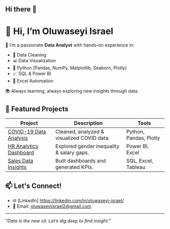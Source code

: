 ## Hi there 👋

<!--
**oluwaseyiisrael1/oluwaseyiisrael1** is a ✨ _special_ ✨ repository because its `README.md` (this file) appears on your GitHub profile.

Here are some ideas to get you started:

- 🔭 I’m currently working on ...
- 🌱 I’m currently learning ...
- 👯 I’m looking to collaborate on ...
- 🤔 I’m looking for help with ...
- 💬 Ask me about ...
- 📫 How to reach me: ...
- 😄 Pronouns: ...
- ⚡ Fun fact: ...
-->

# 👋 Hi, I’m Oluwaseyi Israel

🎯 I’m a passionate **Data Analyst** with hands-on experience in:
- 🧹 Data Cleaning
- 📊 Data Visualization
- 🐍 Python (Pandas, NumPy, Matplotlib, Seaborn, Plotly)
- 📈 SQL & Power BI
- 📁 Excel Automation

📚 Always learning, always exploring new insights through data.

## 📌 Featured Projects
| Project | Description | Tools |
|--------|-------------|-------|
| [COVID-19 Data Analysis](https://github.com/yourusername/COVID19-Analysis) | Cleaned, analyzed & visualized COVID data. | Python, Pandas, Plotly |
| [HR Analytics Dashboard](https://github.com/yourusername/HR-Analytics) | Explored gender inequality & salary gaps. | Power BI, Excel |
| [Sales Data Insights](https://github.com/yourusername/Sales-Insights) | Built dashboards and generated KPIs. | SQL, Excel, Tableau |

## 📫 Let's Connect!
- 🌐 [LinkedIn] https://linkedin.com/in/oluwaseyi-israel/
- 📧 Email: oluwaseyiisrael2@gmail.com

---
_“Data is the new oil. Let’s dig deep to find insight.”_

